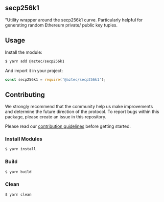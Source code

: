 ## secp256k1

"Utility wrapper around the secp256k1 curve. Particularly helpful  for generating random Ethereum private/ public key tuples.

## Usage

Install the module:

```bash
$ yarn add @aztec/secp256k1
```

And import it in your project:

```js
const secp256k1 = require('@aztec/secp256k1');
```

## Contributing

We strongly recommend that the community help us make improvements and determine the future direction of the protocol. To report bugs within this package, please create an issue in this repository.

Please read our [contribution guidelines](../../.github/CONTRIBUTING.md) before getting started.

### Install Modules

```bash
$ yarn install
```

### Build

```bash
$ yarn build
```

### Clean

```bash
$ yarn clean
```
